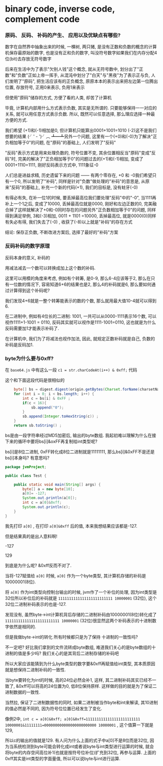# binary code, inverse code, complement code

### 原码、 反码、 补码的产生、 应用以及优缺点有哪些? 

数字在自然界中抽象出来的时候, 一棵树, 两只猪, 是没有正数和负数的概念的计算机保存最原始的数字, 也是没有正和负的数字, 叫没符号数字如果我们在内存分配4位(bit)去存放无符号数字

后来在生活中为了表示"欠别人钱"这个概念, 就从无符号数中, 划分出了"正数"和"负数"正如上帝一挥手, 从混沌中划分了"白天"与"黑夜"为了表示正与负, 人们发明了"原码", 把生活应该有的正负概念, 原原本本的表示出来把左边第一位腾出位置, 存放符号, 正用0来表示, 负用1来表示

但使用"原码"储存的方式, 方便了看的人类, 却苦了计算机

毕竟, 计算机内部用什么方式表示负数, 其实是无所谓的. 只要能够保持一一对应的关系, 就可以用任意方式表示负数. 所以, 既然可以任意选择, 那么理应选择一种最方便的方式. 

我们希望 (+1)和(-1)相加是0, 但计算机只能算出0001+1001=1010 (-2)这不是我们想要的结果 (╯' - ')╯︵ ┻━┻另外一个问题, 这里有一个(+0)和(-0)为了解决"正负相加等于0"的问题, 在"原码"的基础上, 人们发明了"反码"

"反码"表示方式是用来处理负数的, 符号位置不变, 其余位置相反当"原码"变成"反码"时, 完美的解决了"正负相加等于0"的问题过去的(+1)和(-1)相加, 变成了0001+1110=1111, 刚好反码表示方式中, 1111象征-0

人们总是进益求精, 历史遗留下来的问题 —— 有两个零存在, +0 和 -0我们希望只有一个0, 所以发明了"补码", 同样是针对"负数"做处理的"补码"的意思是, 从原来"反码"的基础上, 补充一个新的代码(+1), 我们的目标是, 没有蛀牙(-0)

有得必有失, 在补一位1的时候, 要丢掉最高位我们要处理"反码"中的"-0", 当1111再补上一个1之后, 变成了10000, 丢掉最高位就是0000, 刚好和左边正数的0, 完美融合掉了这样就解决了+0和-0同时存在的问题另外"正负数相加等于0"的问题, 同样得到满足举例, 3和(-3)相加, 0011 + 1101 =10000, 丢掉最高位, 就是0000(0)同样有失必有得, 我们失去了(-0) , 收获了(-8)以上就是"补码"的存在方式

结论: 保存正负数, 不断改进方案后, 选择了最好的"补码"方案

### 反码补码的数学原理

反码本身的意义, 补码的

用减法减去一个数可以转换成加上这个数的补码. 

这里可以用模的角度来考虑, 例如有个转筹, 是0-9, 那么6-4应该等于2, 那么在只有一位数的情况下, 容易知道6+6的结果也是2, 那么4的补码就是6, 那么要如何通过计算得到这个补码呢?

我们发现4+6就是一整个转筹能表示的数的个数, 那么就用最大值10-4就可以得到6.

在二进制中, 例如有4位长的二进制: 1001, 一共可以从0000-1111表示16个数, 可以视作1111+1-1001 = 0110, 反码其实就可以视作是1111-1001=0110, 这也就是为什么反码需要加1才能表示补码了.

在计算机中, 我们为了将减法也视作加法, 因此, 就规定正数补码就是自己, 负数的补码是反码加1.

### byte为什么要与0xff? 

在 `base64.js` 中有这么一段 `c1 = str.charCodeAt(i++) & 0xff;` 代码

这个和下面这段代码是很相似的

``` java
    byte[] bs = digest.digest(origin.getBytes(Charset.forName(charsetName))) ;  
    for (int i = 0; i < bs.length; i++) {  
        int c = bs[i] & 0xFF ;
        if(c < 16){ 
            sb.append("0");  
        }  
        sb.append(Integer.toHexString(c)) ;  
    }  
    return sb.toString() ;  
```

bs是由一段字符串经过MD5加密后, 输出的byte数组. 我起初难以理解为什么在接下来的循环中要将bs[i]&oxFF再复制给int类型呢? 

bs[i]是8位二进制, 0xFF转化成8位二进制就是11111111, 那么bs[i]&0xFF不是还是bs[i]本身吗? 有意思吗? 

```java
package jvmProject;

public class Test {

    public static void main(String[] args) {
        byte[] a = new byte[10];
        a[0]= -127;
        System.out.println(a[0]);
        int c = a[0]&0xff;
        System.out.println(c);
    }
}
```

我先打印 `a[0]` , 在打印 `a[0]&0xff` 后的值, 本来我想结果应该都是-127.

但是结果真的是出人意料啊! 

-127

129

到底是为什么呢? &0xff反而不对了. 

当将-127赋值给 `a[0]` 时候, `a[0]` 作为一个byte类型, 其计算机存储的补码是10000001(8位). 

将 `a[0]` 作为int类型向控制台输出的时候, jvm作了一个补位的处理, 因为int类型是32位所以补位后的补码就是 `1111111111111111111111111 10000001` (32位), 这个32位二进制补码表示的也是-127.

发现没有, 虽然byte->int计算机背后存储的二进制补码由10000001(8位)转化成了 `1111111111111111111111111 10000001` (32位)很显然这两个补码表示的十进制数字依然是相同的. 

但是我做byte->int的转化 所有时候都只是为了保持 十进制的一致性吗? 

不一定吧? 好比我们拿到的文件流转成byte数组, 难道我们关心的是byte数组的十进制的值是多少吗? 我们关心的是其背后二进制存储的补码吧

所以大家应该能猜到为什么byte类型的数字要&0xff再赋值给int类型, 其本质原因就是想保持二进制补码的一致性. 

当byte要转化为int的时候, 高的24位必然会补1, 这样, 其二进制补码其实已经不一致了, &0xff可以将高的24位置为0, 低8位保持原样. 这样做的目的就是为了保证二进制数据的一致性. 

当然拉, 保证了二进制数据性的同时, 如果二进制被当作byte和int来解读, 其10进制的值必然是不同的, 因为符号位位置已经发生了变化. 

像例2中, `int c = a[0]&0xff; a[0]&0xff=1111111111111111111111111 10000001&11111111=000000000000000000000000 10000001` , 这个值算一下就是129, 

所以c的输出的值就是129. 有人问为什么上面的式子中a[0]不是8位而是32位, 因为当系统检测到byte可能会转化成int或者说byte与int类型进行运算的时候, 就会将byte的内存空间高位补1(也就是按符号位补位)扩充到32位, 再参与运算. 上面的0xff其实是int类型的字面量值, 所以可以说byte与int进行运算. 

 

